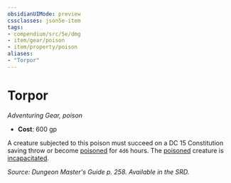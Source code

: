 ```yaml
---
obsidianUIMode: preview
cssclasses: json5e-item
tags:
- compendium/src/5e/dmg
- item/gear/poison
- item/property/poison
aliases: 
- "Torpor"
---
```

# Torpor
*Adventuring Gear, poison*  

- **Cost**: 600 gp

A creature subjected to this poison must succeed on a DC 15 Constitution saving throw or become [poisoned](2.%20GM%20Tools/Misc%20DND%20Handbook/compendium/rules/conditions.md#poisoned) for `4d6` hours. The [poisoned](2.%20GM%20Tools/Misc%20DND%20Handbook/compendium/rules/conditions.md#poisoned) creature is [incapacitated](2.%20GM%20Tools/Misc%20DND%20Handbook/compendium/rules/conditions.md#incapacitated).

*Source: Dungeon Master's Guide p. 258. Available in the SRD.*